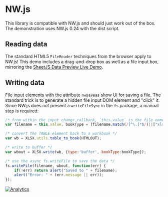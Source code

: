 # NW.js

This library is compatible with NW.js and should just work out of the box.
The demonstration uses NW.js 0.24 with the dist script.

## Reading data

The standard HTML5 `FileReader` techniques from the browser apply to NW.js!
This demo includes a drag-and-drop box as well as a file input box, mirroring
the [SheetJS Data Preview Live Demo](http://oss.sheetjs.com/js-xlsx/).

## Writing data

File input elements with the attribute `nwsaveas` show UI for saving a file. The
standard trick is to generate a hidden file input DOM element and "click" it.
Since NW.js does not present a `writeFileSync` in the `fs` package, a manual
step is required:

```js
/* from within the input change callback, `this.value` is the file name */
var filename = this.value, bookType = (filename.match(/[^\.]*$/)||["xlsx"])[0];

/* convert the TABLE element back to a workbook */
var wb = XLSX.utils.table_to_book(HTMLOUT);

/* write to buffer */
var wbout = XLSX.write(wb, {type:'buffer', bookType:bookType});

/* use the async fs.writeFile to save the data */
fs.writeFile(filename, wbout, function(err) {
	if(!err) return alert("Saved to " + filename);
	alert("Error: " + (err.message || err));
});
```

[![Analytics](https://ga-beacon.appspot.com/UA-36810333-1/SheetJS/js-xlsx?pixel)](https://github.com/SheetJS/js-xlsx)
